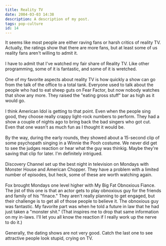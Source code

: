 ```yaml
---
title: Reality TV
date: 2004-03-03 14:38
description: A description of my post.
tags: pop-culture
id: 14
---
```

It seems like most people are either raving fans or harsh critics of reality TV.  Actually, the ratings show that there are more fans, but at least some of us reality fans aren't willing to admit it.<br />
<br />
I have to admit that I've watched my fair share of Reality TV.  Like other programming, some of it is fantastic, and some of it is wretched.<br />
<br />
One of my favorite aspects about reality TV is how quickly a show can go from the talk of the office to a total tank.  Everyone used to talk about the people who had to eat sheep guts on Fear Factor, but now nobody watches that show any more.  They raised the "eating gross stuff" bar as high as it would go.<br />
<br />
I think American Idol is getting to that point.  Even when the people sing good, they choose really crappy light-rock numbers to perform.  They had a show a couple of nights ago to bring back the bad singers who got cut.  Even that one wasn't as much fun as I thought it would be.<br />
<br />
By the way, during the early rounds, they showed about a 15-second clip of some psychopath singing in a Winnie the Pooh costume.  We never did get to see the judges reaction or hear what the guy was thinkig.  Maybe they're saving that clip for later.  I'm definitely intrigued.<br />
<br />
Discovery Channel set up the best night in television on Mondays with Monster House and American Chopper.  They have a problem with a limited number of episodes, but heck, some of these are worth watching again.  <br />
<br />
Fox brought Mondays one level higher with My Big Fat Obnoxious Fiance.  The jist of this one is that an actor gets to play obnoxious guy for the friends and family of his "finace."  They aren't really planning to get engaged, but their challenge is to get all of those people to believe it.  The obnoxious guy was fantastic.  My favorite part was when he told a future in law that he had just taken a "monster shit."  (That inspires me to drop that same information on my in-laws.  I'll let you all know the reaction if I really work up the nerve to do it.)<br />
<br />
Generally, the dating shows are not very good.  Catch the last one to see attractive people look stupid, crying on TV.<br />
<br />

